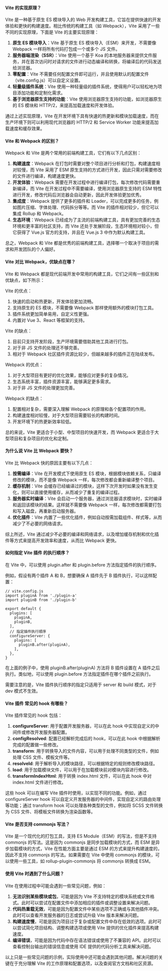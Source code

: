 <!--
 * @Author: Shu Binqi
 * @Date: 2023-02-24 21:04:52
 * @LastEditors: Shu Binqi
 * @LastEditTime: 2023-02-28 17:07:37
 * @Description: Vite
 * @Version: 1.0.0
 * @FilePath: \interviewQuestions\Vue\Vite.md
-->

#### Vite 的实现原理？

Vite 是一种基于原生 ES 模块导入的 Web 开发构建工具，它旨在提供快速的开发体验和更快的构建速度。相比传统的构建工具（如 Webpack），Vite 采用了一些不同的实现原理，下面是 Vite 的主要实现原理：

1. **原生 ES 模块导入**：Vite 基于原生 ES 模块导入（ESM）来开发，不需要像 Webpack 一样将所有代码打包成一个或多个 JS 文件。
1. **服务器端渲染（SSR）**：Vite 使用一个基于 Koa 的本地服务器来提供文件服务，并在首次访问时对请求的文件进行动态编译和转换，将编译后的代码发送给浏览器。
1. **零配置**：Vite 不需要任何配置文件即可运行，并且使用默认的配置文件（vite.config.js）可以自定义设置。
1. **轻量级插件系统**：Vite 使用一种轻量级的插件系统，使得用户可以轻松地为项目添加功能和定制化需求。
1. **基于浏览器原生支持的功能**：Vite 使用浏览器原生支持的功能，如浏览器原生的 ES 模块和 HTTP/2，来提高加载速度和开发体验。

通过上述实现原理，Vite 在开发环境下具有快速的热更新和模块加载速度，而在生产环境下则可以利用现代浏览器的 HTTP/2 和 Service Worker 功能来提高加载速度和缓存效果。

#### Vite 和 Webpack 的区别？

Webpack 和 Vite 是两个常用的前端构建工具，它们有以下几点区别：

1. **构建速度**：Webpack 在打包时需要对整个项目进行分析和打包，构建速度相对较慢，而 Vite 采用了 ESM 原生支持的方式进行开发，因此只需对需要修改的文件进行编译，构建速度更快。
1. **开发体验**：Webpack 需要在开发过程中进行编译打包，每次修改代码需要重新编译，而 Vite 在开发过程中不需要编译，使用浏览器原生支持的 ESM 特性进行开发，修改代码后浏览器会自动更新，因此开发体验更加优秀。
1. **集成度**：Webpack 提供了更多的插件和 Loader，可以完成更多的任务，例如图片压缩、字体处理、代码拆分等等。而 Vite 的插件相对较少，但它可以集成 Rollup 和 Webpack。
1. **生态环境**：Webpack 已经成为了主流的前端构建工具，具有更加完善的生态环境和更丰富的社区支持，而 Vite 还处于发展阶段，生态环境相对较小，但它获得了 Vue.js 官方的支持，并且在 Vue.js 3 中作为默认构建工具。

总之，Webpack 和 Vite 都是优秀的前端构建工具，选择哪一个取决于项目的需求和开发团队的个人偏好。

#### Vite 对比 Webpack，优缺点在哪？

Vite 和 Webpack 都是现代前端开发中常用的构建工具，它们之间有一些区别和优缺点，如下所示：

Vite 的优点：

1. 快速的启动和热更新，开发体验更加流畅。
1. 支持原生的 ES 模块，不需要像 Webpack 那样使用额外的模块打包工具。
1. 插件系统更加简单易用，自定义性更强。
1. 内置对 Vue 3、React 等框架的支持。

Vite 的缺点：

1. 目前只支持开发阶段，生产环境需要借助其他工具进行打包。
1. 对于非 JS 文件的处理还不够完善。
1. 相对于 Webpack 社区插件资源比较少，但越来越多的插件正在陆续发布。

Webpack 的优点：

1. 对于大型项目有更好的优化效果，能够应对更多的复杂情况。
1. 生态系统丰富，插件资源丰富，能够满足更多需求。
1. 对于非 JS 文件的处理更加完善。

Webpack 的缺点：

1. 配置相对复杂，需要深入理解 Webpack 的原理和各个配置项的作用。
1. 构建速度相对较慢，对于大型项目需要较长的构建时间。
1. 开发环境下的热更新效率较低。

总的来说，Vite 更适合于小型、中型项目的快速开发，而 Webpack 更适合于大型项目和复杂项目的优化和定制。

#### 为什么说 Vite 比 Webpack 要快？

Vite 比 Webpack 快的原因主要有以下几点：

1. **按需编译**：Vite 在开发模式下使用原生 ES 模块，根据模块依赖关系，只编译修改的模块，而不是像 Webpack 一样，每次修改都会重新编译整个项目。
1. **缓存机制**：Vite 会缓存已经编译过的模块，这样下次开发时如果没有发生变化，则可以直接使用缓存，从而减少了重复的编译过程。
1. **服务器实时编译**：Vite 会启动一个服务器，通过浏览器请求模块时，实时编译和返回该模块的结果。这样就不需要像 Webpack 一样，每次修改都需要打包和写入磁盘，再重新启动服务器。
1. **优化插件**：Vite 内置了一些优化插件，例如自动按需加载组件、样式等，从而减少了不必要的网络请求。

综上所述，Vite 通过减少不必要的编译和网络请求，以及增加缓存机制和优化插件等方式来提高开发效率和速度，从而比 Webpack 更快。

#### 如何指定 Vite 插件 的执行顺序？

在 Vite 中，可以使用 plugin.after 和 plugin.before 方法指定插件的执行顺序。

例如，假设有两个插件 A 和 B，想要确保 A 插件先于 B 插件执行，可以这样配置：

```
// vite.config.js
import pluginA from './plugin-a'
import pluginB from './plugin-b'

export default {
  plugins: [
    pluginA,
    pluginB,
  ],
  // 指定插件执行顺序
  configureServer: {
    plugins: [
      pluginB.after(pluginA),
    ],
  },
}
```

在上面的例子中，使用 pluginB.after(pluginA) 方法将 B 插件设置在 A 插件之后执行。类似地，可以使用 plugin.before 方法指定插件在哪个插件之前执行。

需要注意的是，Vite 插件执行顺序的指定只适用于 server 和 build 模式，对于 dev 模式不生效。

#### Vite 插件 常见的 hook 有哪些？

Vite 插件常见的 hook 包括：

1. **configureServer**: 用于配置开发服务器，可以在此 hook 中实现自定义的中间件或修改开发服务器配置。
1. **configResolved**: 配置已经解析完成后的 hook，可以在此 hook 中根据解析完成的配置做一些修改。
1. **transform**: 用于转换导入的文件内容，可以用于处理不同类型的文件，例如处理 CSS 文件、模板文件等。
1. **resolveId**: 用于解析导入的模块路径，可以根据特定的规则修改模块路径。
1. **load**: 用于加载模块文件，可以用于在加载模块前对模块内容进行修改。
1. **transformIndexHtml**: 用于转换 index.html 文件，可以在此 hook 中对 index.html 文件进行修改。

这些 hook 可以在编写 Vite 插件时使用，以实现不同的功能。例如，通过 configureServer hook 可以自定义开发服务器的中间件，实现自定义的路由处理等功能；通过 transform hook 可以处理各种类型的文件，例如将 SCSS 文件转换为 CSS 文件、将模板文件转换为渲染函数等。

#### Vite 是否支持 commonjs 写法？

Vite 是一个现代化的打包工具，支持 ES Module（ESM）的写法，但是不支持 commonjs 的写法。这是因为 commonjs 是同步加载模块的方式，而 ESM 是异步加载模块的方式，Vite 在性能方面主要是通过 ESM 的方式来提升构建速度的，因此不支持 commonjs 的写法。如果需要在 Vite 中使用 commonjs 的模块，可以使用一些工具，如 rollup-plugin-commonjs 将 commonjs 转换成 ESM。

#### 使用 Vite 时遇到了什么问题？

Vite 在使用过程中可能会遇到一些常见问题，例如：

1. **无法识别某些模块或包**，可能是因为 Vite 不支持特定的模块系统或文件格式。此时可以尝试在配置文件中添加相应的插件或调整设置来解决问题。
1. **代码热重载无效**，可能是因为配置文件中某些选项不正确或与其他插件冲突。此时可以查看开发服务器的日志或尝试升级 Vite 版本来解决问题。
1. **构建速度慢**，可能是因为项目过于复杂或配置文件中存在低效的选项。此时可以尝试简化项目结构、调整构建选项或使用 Vite 提供的优化插件来提高构建速度。
1. **编译错误**，可能是因为代码中存在语法错误或使用了不兼容的 API。此时可以查看控制台输出的错误信息或使用 IDE 提供的代码分析工具来解决问题。

以上只是一些常见问题的示例，实际使用中还可能会遇到其他问题。解决问题的关键在于充分理解 Vite 的工作原理和配置选项，以及查阅官方文档和社区资源。
